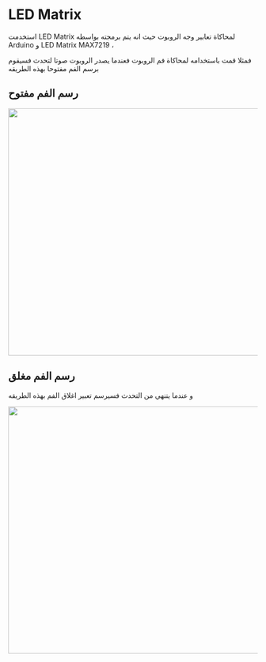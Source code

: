 # LED Matrix
 استخدمت LED Matrix لمحاكاة تعابير وجه الروبوت حيث انه يتم برمجته بواسطه Arduino و LED Matrix MAX7219 ،
 
 
 فمثلا قمت باستخدامه لمحاكاة فم الروبوت فعندما يصدر الروبوت صوتا لتحدث فسيقوم برسم الفم مفتوحا بهذه الطريقه
 ## رسم الفم مفتوح

<img src= "https://github.com/user-attachments/assets/4a153f93-3a27-4d6b-8345-997d692f3b00" width="900" height="500"> 

## رسم الفم مغلق
و عندما يتنهي من التحدث فسيرسم تعبير اغلاق الفم بهذه الطريقه 


<img src= "https://github.com/user-attachments/assets/5180d711-f85c-4338-9e63-584bcbe54928" width="900" height="500"> 
